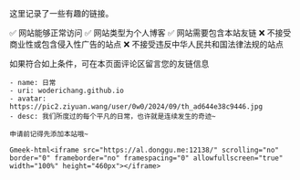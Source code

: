 这里记录了一些有趣的链接。

✅ 网站能够正常访问
✅ 网站类型为个人博客
✅ 网站需要包含本站友链
❌ 不接受商业性或包含侵入性广告的站点
❌ 不接受违反中华人民共和国法律法规的站点

如果符合如上条件，可在本页面评论区留言您的友链信息
```
- name: 日常
- uri: woderichang.github.io
- avatar: https://pic2.ziyuan.wang/user/0w0/2024/09/th_ad644e38c9446.jpg
- desc: 我们所度过的每个平凡的日常，也许就是连续发生的奇迹~
```
```
申请前记得先添加本站哦~
```
`Gmeek-html<iframe src="https://al.donggu.me:12138/" scrolling="no" border="0" frameborder="no" framespacing="0" allowfullscreen="true" width="100%" height="460px"></iframe>`
